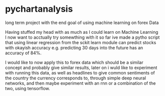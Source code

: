 # pychartanalysis
long term project with the end goal of using machine learning on forex Data

Having stuffed my head with as much as I could learn on Machine Learning I now want to acctually try somewthing with it
so far ive made a pytho script that using linear regression from the sckit learn module can predict stocks with okayish accuracy 
e.g. predicting 30 days into the future has an accuracy of 84%.

I would like to now apply this to forex data which should be a similar concept and probably give similar results, later on i wuld like
to experiment with running this data, as well as headlines to give common sentiments of the country the currency corresponds to,
through simple deep neural networks, and then maybe experiment with an rnn or a combination of the two, using tensorflow.




